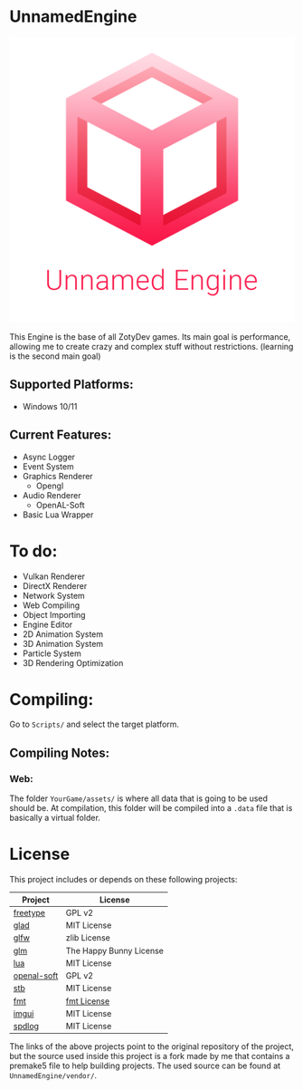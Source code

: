 # UnnamedEngine
![Logo Image](/Resource/Branding/unnamed_engine.png?raw=true "Unnamed Engine")

This Engine is the base of all ZotyDev games.
Its main goal is performance, allowing me to create crazy and complex stuff without restrictions.
(learning is the second main goal)

## Supported Platforms:
- Windows 10/11


## Current Features:
- Async Logger 
- Event System
- Graphics Renderer
    - Opengl
- Audio Renderer
    - OpenAL-Soft
- Basic Lua Wrapper

# To do:
- Vulkan Renderer
- DirectX Renderer
- Network System
- Web Compiling
- Object Importing
- Engine Editor
- 2D Animation System
- 3D Animation System
- Particle System
- 3D Rendering Optimization

# Compiling:
Go to `Scripts/` and select the target platform.

## Compiling Notes:
### Web:
The folder `YourGame/assets/` is where all data that is going to be used should be. At compilation, this folder will be compiled into a `.data` file that is basically a virtual folder.

# License

This project includes or depends on these following projects:

| Project                                            | License                 |
|----------------------------------------------------|-------------------------|
| [freetype](https://github.com/freetype/freetype)   | GPL v2                  |
| [glad](https://github.com/Dav1dde/glad)            | MIT License             |
| [glfw](https://github.com/glfw/glfw)               | zlib License            |
| [glm](https://github.com/g-truc/glm)               | The Happy Bunny License |
| [lua](https://github.com/lua/lua)                  | MIT License             |
| [openal-soft](https://github.com/kcat/openal-soft) | GPL v2                  |
| [stb](https://github.com/nothings/stb)             | MIT License             |
| [fmt](https://github.com/fmtlib/fmt)               | [fmt License](https://github.com/fmtlib/fmt/blob/master/LICENSE.rst)
| [imgui](https://github.com/ocornut/imgui)          | MIT License             |
| [spdlog](https://github.com/gabime/spdlog)         | MIT License             |

The links of the above projects point to the original repository of the project, but the source used inside this project is a fork made by me that contains a premake5 file to help building projects. The used source can be found at `UnnamedEngine/vendor/`.